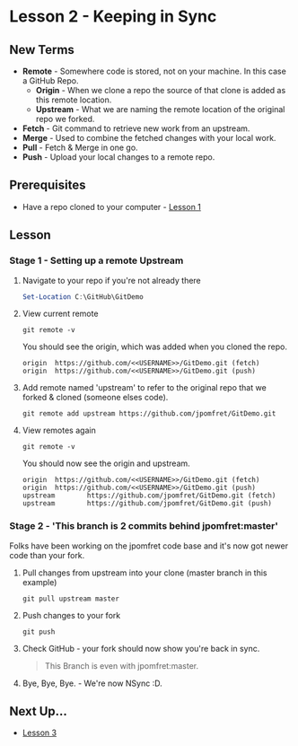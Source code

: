 # Lesson 2 - Keeping in Sync

## New Terms
- **Remote** - Somewhere code is stored, not on your machine. In this case a GitHub Repo.
    - **Origin** - When we clone a repo the source of that clone is added as this remote location.
    - **Upstream** - What we are naming the remote location of the original repo we forked.
- **Fetch** - Git command to retrieve new work from an upstream.
- **Merge** - Used to combine the fetched changes with your local work.
- **Pull** - Fetch & Merge in one go.
- **Push** - Upload your local changes to a remote repo.

## Prerequisites
- Have a repo cloned to your computer - [Lesson 1](../Lessons/Lesson1.md)

## Lesson

### Stage 1 - Setting up a remote Upstream
1. Navigate to your repo if you're not already there

    ``` PowerShell
    Set-Location C:\GitHub\GitDemo
    ```

2. View current remote
    ```
    git remote -v
    ```

    You should see the origin, which was added when you cloned the repo.

    ```
    origin  https://github.com/<<USERNAME>>/GitDemo.git (fetch)
    origin  https://github.com/<<USERNAME>>/GitDemo.git (push)
    ```

3. Add remote named 'upstream' to refer to the original repo that we forked & cloned (someone elses code).

    ```
    git remote add upstream https://github.com/jpomfret/GitDemo.git
    ```

4. View remotes again
    ```
    git remote -v
    ```

    You should now see the origin and upstream.

    ```
    origin  https://github.com/<<USERNAME>>/GitDemo.git (fetch)
    origin  https://github.com/<<USERNAME>>/GitDemo.git (push)
    upstream        https://github.com/jpomfret/GitDemo.git (fetch)
    upstream        https://github.com/jpomfret/GitDemo.git (push)
    ```

### Stage 2 - 'This branch is 2 commits behind jpomfret:master'
Folks have been working on the jpomfret code base and it's now got newer code than your fork.

1. Pull changes from upstream into your clone (master branch in this example)

    ```
    git pull upstream master
    ```

2. Push changes to your fork

    ```
    git push
    ```

3. Check GitHub - your fork should now show you're back in sync.
    > This Branch is even with jpomfret:master.

4. Bye, Bye, Bye. - We're now NSync :D.

## Next Up...

- [Lesson 3](../Lessons/Lesson3.md)